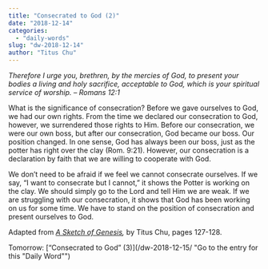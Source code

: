 ```yaml
---
title: "Consecrated to God (2)"
date: "2018-12-14"
categories: 
  - "daily-words"
slug: "dw-2018-12-14"
author: "Titus Chu"
---
```


_Therefore I urge you, brethren, by the mercies of God, to present your bodies a living and holy sacrifice, acceptable to God, which is your spiritual service of worship._ _– Romans 12:1_

What is the significance of consecration? Before we gave ourselves to God, we had our own rights. From the time we declared our consecration to God, however, we surrendered those rights to Him. Before our consecration, we were our own boss, but after our consecration, God became our boss. Our position changed. In one sense, God has always been our boss, just as the potter has right over the clay (Rom. 9:21). However, our consecration is a declaration by faith that we are willing to cooperate with God.

We don’t need to be afraid if we feel we cannot consecrate ourselves. If we say, “I want to consecrate but I cannot,” it shows the Potter is working on the clay. We should simply go to the Lord and tell Him we are weak. If we are struggling with our consecration, it shows that God has been working on us for some time. We have to stand on the position of consecration and present ourselves to God.

Adapted from _[A Sketch of Genesis](/book-gen-sketch "Go to the listing for this book"),_ by Titus Chu, pages 127-128.

Tomorrow: [“Consecrated to God” (3)](/dw-2018-12-15/ "Go to the entry for this "Daily Word"")
